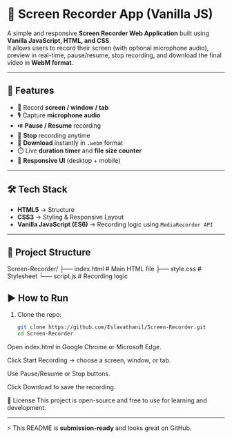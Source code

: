 # 🎥 Screen Recorder App (Vanilla JS)

A simple and responsive **Screen Recorder Web Application** built using **Vanilla JavaScript, HTML, and CSS**.  
It allows users to record their screen (with optional microphone audio), preview in real-time, pause/resume, stop recording, and download the final video in **WebM format**.

---

## 🚀 Features
- 🎥 Record **screen / window / tab**  
- 🎙️ Capture **microphone audio**  
- ⏯️ **Pause / Resume** recording  
- 🛑 **Stop** recording anytime  
- 💾 **Download** instantly in `.webm` format  
- ⏱️ Live **duration timer** and **file size counter**  
- 📱 **Responsive UI** (desktop + mobile)  

---

## 🛠️ Tech Stack
- **HTML5** → Structure  
- **CSS3** → Styling & Responsive Layout  
- **Vanilla JavaScript (ES6)** → Recording logic using `MediaRecorder API`  

---

## 📂 Project Structure
Screen-Recorder/
├── index.html # Main HTML file
├── style.css # Stylesheet
└── script.js # Recording logic
## ▶️ How to Run
1. Clone the repo:
   ```bash
   git clone https://github.com/Eslavathanil/Screen-Recorder.git
   cd Screen-Recorder
Open index.html in Google Chrome or Microsoft Edge.

Click Start Recording → choose a screen, window, or tab.

Use Pause/Resume or Stop buttons.

Click Download to save the recording.



📜 License
This project is open-source and free to use for learning and development.


---

⚡ This README is **submission-ready** and looks great on GitHub.  
